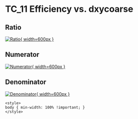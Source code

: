# TC_11 Efficiency vs. dxycoarse

## Ratio

[![Ratio](../mtv/var/TC_11_eff_dxycoarse.png){ width=600px }](../mtv/var/TC_11_eff_dxycoarse.pdf)

## Numerator

[![Numerator](../mtv/num/TC_11_eff_dxycoarse_num.png){ width=600px }](../mtv/num/TC_11_eff_dxycoarse_num.pdf)

## Denominator

[![Denominator](../mtv/den/TC_11_eff_dxycoarse_den.png){ width=600px }](../mtv/den/TC_11_eff_dxycoarse_den.pdf)


``` {=html}
<style>
body { min-width: 100% !important; }
</style>
```
